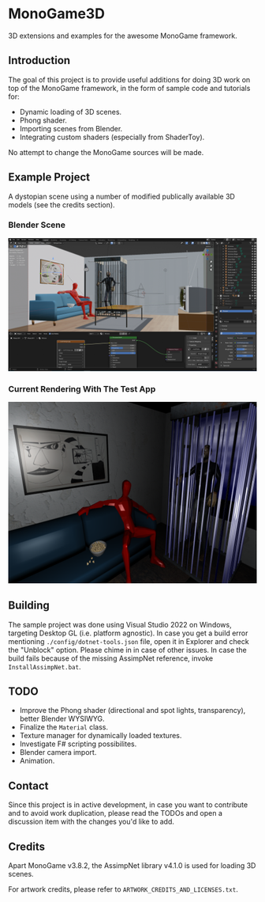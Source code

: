 # MonoGame3D
3D extensions and examples for the awesome MonoGame framework.

## Introduction ##
The goal of this project is to provide useful additions for doing 3D work on top of the MonoGame framework, in the form of sample code and tutorials for:
* Dynamic loading of 3D scenes.
* Phong shader.
* Importing scenes from Blender.
* Integrating custom shaders (especially from ShaderToy).

No attempt to change the MonoGame sources will be made.

## Example Project ##
A dystopian scene using a number of modified publically available 3D models (see the credits section).
### Blender Scene ###
![alt text](https://github.com/LemiBijafra/MonoGame3D/blob/main/Screenshot_Blender.png?raw=true)
### Current Rendering With The Test App ###
![alt text](https://github.com/LemiBijafra/MonoGame3D/blob/main/Screenshot.png?raw=true)

## Building ##
The sample project was done using Visual Studio 2022 on Windows, targeting Desktop GL (i.e. platform agnostic). In case you get a build error mentioning `./config/dotnet-tools.json` file, open it in Explorer and check the "Unblock" option. Please chime in in case of other issues.
In case the build fails because of the missing AssimpNet reference, invoke `InstallAssimpNet.bat`.

## TODO ##
* Improve the Phong shader (directional and spot lights, transparency), better Blender WYSIWYG.
* Finalize the `Material` class.
* Texture manager for dynamically loaded textures.
* Investigate F# scripting possibilites.
* Blender camera import.
* Animation.

## Contact ##
Since this project is in active development, in case you want to contribute and to avoid work duplication, please read the TODOs and open a discussion item with the changes you'd like to add.

## Credits ##
Apart MonoGame v3.8.2, the AssimpNet library v4.1.0 is used for loading 3D scenes.

For artwork credits, please refer to `ARTWORK_CREDITS_AND_LICENSES.txt`.